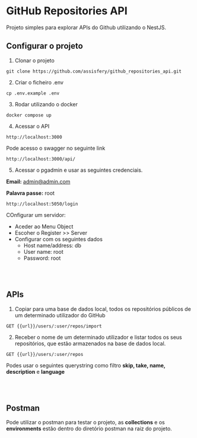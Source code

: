 # GitHub Repositories API
Projeto simples para explorar APIs do Github utilizando o NestJS.

## Configurar o projeto

1. Clonar o projeto
```
git clone https://github.com/assisfery/github_repositories_api.git
```

2. Criar o ficheiro .env
```
cp .env.example .env
```

3. Rodar utilizando o docker
```
docker compose up
```

4. Acessar o API
```
http://localhost:3000
```
Pode acesso o swagger no seguinte link
```
http://localhost:3000/api/
```

5. Acessar o pgadmin e usar as seguintes credenciais.

**Email:** admin@admin.com

**Palavra passe:** root
```
http://localhost:5050/login
```

COnfigurar um servidor:
- Aceder ao Menu Object
- Escoher o Register >> Server
- Configurar com os seguintes dados
  - Host name/address: db
  - User name: root
  - Password: root


<br/><br/>

## APIs

1. Copiar para uma base de dados local, todos os repositórios públicos de um determinado utilizador do GitHub
```
GET {{url}}/users/:user/repos/import
```

2. Receber o nome de um determinado utilizador e listar todos os seus repositórios, que estão armazenados na base de dados local.

```
GET {{url}}/users/:user/repos
```
Podes usar o seguintes querystring como filtro **skip, take, name, description** e **language**

<br/><br/>

## Postman

Pode utilizar o postman para testar o projeto, as **collections** e os **environments** estão dentro do diretório postman na raiz do projeto.


